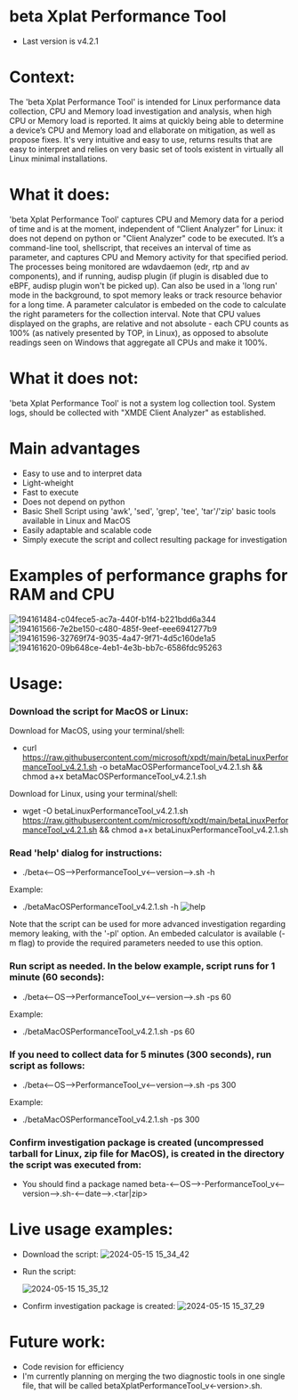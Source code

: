 # beta Xplat Performance Tool
- Last version is v4.2.1

# Context:
The 'beta Xplat Performance Tool' is intended for Linux performance data collection, CPU and Memory load investigation and analysis, when high CPU or Memory load is reported. It aims at quickly being able to determine a device’s CPU and Memory load and ellaborate on mitigation, as well as propose fixes. It's very intuitive and easy to use, returns results that are easy to interpret and relies on very basic set of tools existent in virtually all Linux minimal installations.

# What it does:
'beta Xplat Performance Tool' captures CPU and Memory data for a period of time and is at the moment, independent of “Client Analyzer” for Linux: it does not depend on python or "Client Analyzer" code to be executed. It’s a command-line tool, shellscript, that receives an interval of time as parameter, and captures CPU and Memory activity for that specified period. The processes being monitored are wdavdaemon (edr, rtp and av components), and if running, audisp plugin (if plugin is disabled due to eBPF, audisp plugin won't be picked up). Can also be used in a 'long run' mode in the background, to spot memory leaks or track resource behavior for a long time. A parameter calculator is embeded on the code to calculate the right parameters for the collection interval.
Note that CPU values displayed on the graphs, are relative and not absolute - each CPU counts as 100% (as natively presented by TOP, in Linux), as opposed to absolute readings seen on Windows that aggregate all CPUs and make it 100%.

# What it does not:
'beta Xplat Performance Tool' is not a system log collection tool. System logs, should be collected with "XMDE Client Analyzer" as established.

# Main advantages
- Easy to use and to interpret data
- Light-wheight
- Fast to execute
- Does not depend on python
- Basic Shell Script using 'awk', 'sed', 'grep', 'tee', 'tar'/'zip' basic tools available in Linux and MacOS
- Easily adaptable and scalable code
- Simply execute the script and collect resulting package for investigation

# Examples of performance graphs for RAM and CPU

![194161484-c04fece5-ac7a-440f-b1f4-b221bdd6a344](https://user-images.githubusercontent.com/113130572/198121620-8c1ed95d-b36e-4686-9dd8-5a5c8f127fd5.png)
![194161566-7e2be150-c480-485f-9eef-eee6941277b9](https://user-images.githubusercontent.com/113130572/198121631-efa6f791-ebe0-4cf1-8bc1-10e69d6639ea.png)
![194161596-32769f74-9035-4a47-9f71-4d5c160de1a5](https://user-images.githubusercontent.com/113130572/198121645-ca0e0ccf-96ef-4055-874f-64351839cb2c.png)
![194161620-09b648ce-4eb1-4e3b-bb7c-6586fdc95263](https://user-images.githubusercontent.com/113130572/198121656-92c6ae3c-4667-429c-81e5-6834f63d4e89.png)

# Usage:
### Download the script for MacOS or Linux:
Download for MacOS, using your terminal/shell: 
- curl https://raw.githubusercontent.com/microsoft/xpdt/main/betaLinuxPerformanceTool_v4.2.1.sh -o betaMacOSPerformanceTool_v4.2.1.sh && chmod a+x betaMacOSPerformanceTool_v4.2.1.sh

Download for Linux, using your terminal/shell:
- wget -O betaLinuxPerformanceTool_v4.2.1.sh https://raw.githubusercontent.com/microsoft/xpdt/main/betaLinuxPerformanceTool_v4.2.1.sh && chmod a+x betaLinuxPerformanceTool_v4.2.1.sh
  
### Read 'help' dialog for instructions:

- ./beta<--OS-->PerformanceTool_v<--version-->.sh -h

Example:
- ./betaMacOSPerformanceTool_v4.2.1.sh -h
![help](https://github.com/microsoft/xpdt/assets/113130572/3ee20bdf-3a94-4603-b7f6-445d9805967c)

Note that the script can be used for more advanced investigation regarding memory leaking, with the '-pl' option. An embeded calculator is available (-m flag) to provide the required 
parameters needed to use this option.

### Run script as needed. In the below example, script runs for 1 minute (60 seconds):
- ./beta<--OS-->PerformanceTool_v<--version-->.sh -ps 60

Example:
- ./betaMacOSPerformanceTool_v4.2.1.sh -ps 60

### If you need to collect data for 5 minutes (300 seconds), run script as follows:
- ./beta<--OS-->PerformanceTool_v<--version-->.sh -ps 300

Example:
- ./betaMacOSPerformanceTool_v4.2.1.sh -ps 300

### Confirm investigation package is created (uncompressed tarball for Linux, zip file for MacOS), is created in the directory the script was executed from:
- You should find a package named beta-<--OS-->-PerformanceTool_v<--version-->.sh-<--date-->.<tar|zip>

# Live usage examples:

- Download the script:
![2024-05-15 15_34_42](https://github.com/microsoft/xpdt/assets/113130572/7695f0fa-dd81-4b2f-9145-6d6479e5a128)

- Run the script:

   ![2024-05-15 15_35_12](https://github.com/microsoft/xpdt/assets/113130572/40582950-66e3-4d33-8ca2-429e350b2c7c)

- Confirm investigation package is created:
![2024-05-15 15_37_29](https://github.com/microsoft/xpdt/assets/113130572/5766e4ae-1fb8-49eb-8d93-59849dc3cc32)

# Future work:
- Code revision for efficiency
- I'm currently planning on merging the two diagnostic tools in one single file, that will be called betaXplatPerformanceTool_v<-version>.sh.
